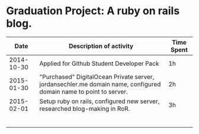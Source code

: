 Graduation Project: A ruby on rails blog.
======

| Date       | Description of activity                                                                                           | Time Spent |
|------------|-------------------------------------------------------------------------------------------------------------------|------------|
| 2014-10-30 | Applied for Github Student Developer Pack                                                                         | 1h         |
| 2015-01-30 | "Purchased" DigitalOcean Private server, jordansechler.me domain name, configured domain name to point to server. | 2h         |
| 2015-02-01 | Setup ruby on rails, configured new server, researched blog-making in RoR.                                        | 3h         |
|            |                                                                                                                   |            |
|            |                                                                                                                   |            |
|            |                                                                                                                   |            |
|            |                                                                                                                   |            |
|            |                                                                                                                   |            |
|            |                                                                                                                   |            |
